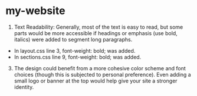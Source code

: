 # my-website
1. Text Readability: Generally, most of the text is easy to read, but some parts would be more accessible if headings or emphasis (use bold, italics) were added to segment long paragraphs.
- In layout.css line 3, font-weight: bold; was added.
- In sections.css line 9, font-weight: bold; was added.

3. The design could benefit from a more cohesive color scheme and font choices (though this is subjected to personal preference). Even adding a small logo or banner at the top would help give your site a stronger identity.

